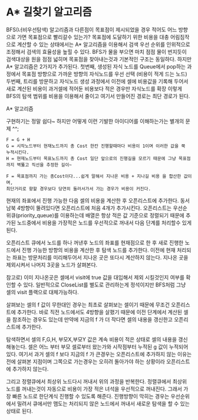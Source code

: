 # A* 길찾기 알고리즘

BFS(너비우선탐색) 알고리즘과 다른점이 목표점이 제시되었을 경우 적어도 어느 방향으로 가면 목표점으로 빨리갈수 있는가?
목표점에 도달하기 위한 비용을 대충 어림짐작으로 계산할 수 있는 상태에서는 A* 알고리즘을 이용해서 검색 우선 순위를 인위적으로 조정해서 검색의 효율성을 높힐 수 있다.
BFS가 물을 부으면 마치 점점 물이 번지듯이 검색대상을 원을 점점 넓히며 목표점을 찾아내는것과 기본적인 구조는 동일하다. 하지만 A* 알고리즘은 2가지가 추가된다.
첫번째, 생성된 자식 노드를 Queue에서 pop하는 과정에서 목표점 방향으로 가까운 방향의 자식노드를 우선 선택 (비용이 적게 드는 노드)
두번째, 트리를 방문하고 자식노드 생성 과정에서 이전에 셀에 비용값을 기록해 두어서 새로 계산된 비용이 과거셀에 적어둔 비용보다 적은 경우만 자식노드를 확장
이렇게 BFS의 탐색 범위를 비용을 이용해서 줄이고 여기서 만들어진 경로는 최단 경로가 된다.

A* 알고리즘

구현하기는 정말 쉽다~ 하지만 어떻게 이런 기발한 아이디어를 이해하는가는 별개의 문제 ^^;

```
F = G + H
G = 시작노드부터 현재노드까지 총 Cost 한칸 진행할때마다 비용이 1이며 이러한 값을 쭉 누적시킨다.
H = 현재노드부터 목표노드까지 총 Cost 일단 앞으로의 진행길을 모르기 때문에 그냥 목표점까지 벽뚫고 직선을 추정한 길이~

F = 목표점까지 가는 총Cost이다...쉽게 말해서 지나온 비용 + 지나길 비용 을 합산한 값이며,
최단거리로 향할 경우보다 당연히 둘러서가서 가는 경우가 비용이 커진다.
```

현재의 좌표에서 진행 가능한 다음 셀의 비용을 계산한 후 오픈리스트에 추가한다.
동서남북 4방향이 뚤려있다면 오픈리스트에 처음 4개가 추가시킨다.
오픈리스트는 우선순위큐(priority_queue)를 이용하는데 배열은 항상 적은 값 기준으로 정렬되기 때문에
추가된 노드중에서 비용을 가장적은 노드를 우선적으로 꺼내서 다음 단계를 처리할수 있게 된다.

오픈리스트 큐에서 노드를 하나 꺼낸후 노드의 좌표를 현재점으로 한 후 새로 진행한 노드에서 진행 가능한 방향의 비용을 계산한 후 탐색 노드를 추가한다.
이전에 현재 처리되는 좌표는 방문처리를 미리해두어서 지나온 곳은 또다시 계산하지 않는다. 
지나온 곳을 제외시켜서 나머지 3곳을 노드가 살펴본다.

참고로) 이미 지나온곳은 셀에서 visit에 true 값을 대입해서 제외 시킬것인지 여부를 확인할 수 있다. 일반적으로 CloseList를 별도로 관리하는게 정석이지만
BFS처럼 그냥 셀의 visit 플랙으로 대체가능하다.

살펴보는 셀의 f 값이 무한대인 경우는 최초로 살펴보는 셀이기 때문에 무조건 오픈리스트에 추가한다.
바로 직전 노드에서도 4방향을 살폈기 때문에 이전 단계에서 계산된 셀을 참조하는 경우도 있는데 
만약에 지금의 f 가 더 작다면 셀의 내용을 갱신한고 오픈리스트에 추가한다.

탐색하면서 셀의 F,G,H, 부모X,부모Y 값은 계속 비용이 적은 상태로 셀의 내용을 갱신해놓는다.
셀은 어느 부터 부모 셀로부터 왔는가와 시작점부터 누적된 g 값이 누적되어 있다.
여기서 과거 셀의 f 보다 지금의 f 가 큰경우는 오픈리스트에 추가하지 않는 이유는 
전에 살펴본 지점이며 그쪽으로 가는경우는 오히려 돌아가야 하는 상황이라 오픈리스트에 추가하지 않는다.

그리고 정렬큐에서 최상위 노드다시 꺼내서 위의 과정을 반복한다.
정렬큐에서 최상위 노드를 꺼내는것이 자동으로 비용이 가장 적은 녀석을 우선적으로 꺼내진다. 그래서 가장 빠른 노드로 한단계식 진행할 수 있도록 해준다.
진행방향이 막히는 경우는 우선순위에서 밀려서 큐에서만 맴도는 처리되지 않은 노드에서 꺼내서 새로운 탐색을 할 수 있는 상태로 된다.
